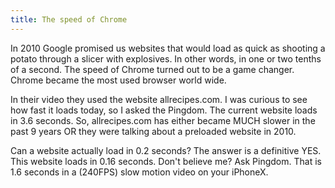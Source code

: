 ```yaml
---
title: The speed of Chrome
---
```


In 2010 Google promised us websites that would load as quick as shooting a potato through a slicer with explosives. In other words, in one or two tenths of a second. The speed of Chrome turned out to be a game changer. Chrome became the most used browser world wide. 

In their video they used the website allrecipes.com. I was curious to see how fast it loads today, so I asked the Pingdom. The current website loads in 3.6 seconds. So, allrecipes.com has either became MUCH slower in the past 9 years OR they were talking about a preloaded website in 2010. 

Can a website actually load in 0.2 seconds? The answer is a definitive YES. This website loads in 0.16 seconds. Don't believe me? Ask Pingdom. That is 1.6 seconds in a (240FPS) slow motion video on your iPhoneX.
